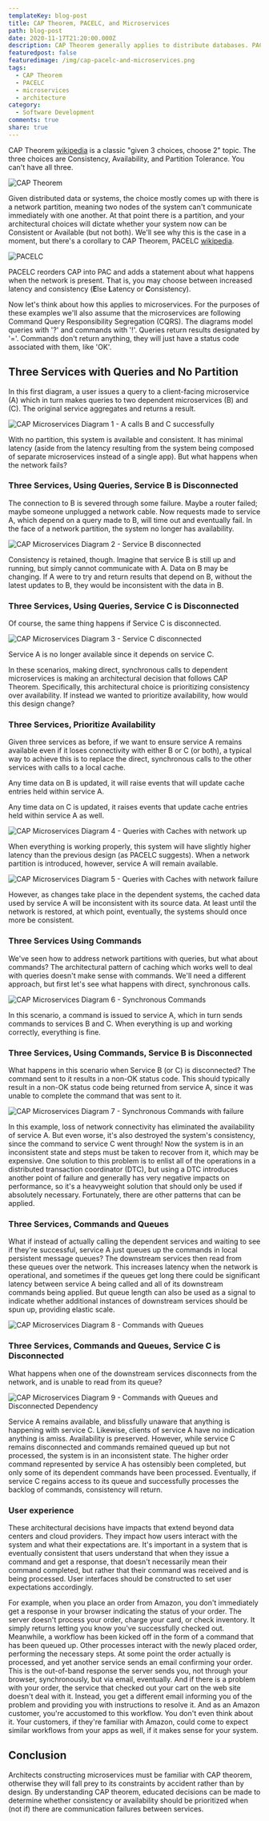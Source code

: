 ```yaml
---
templateKey: blog-post
title: CAP Theorem, PACELC, and Microservices
path: blog-post
date: 2020-11-17T21:20:00.000Z
description: CAP Theorem generally applies to distribute databases. PACELC builds on CAP and describes system behavior when no network partition exists. Both of these can be applied in the context of microservices.
featuredpost: false
featuredimage: /img/cap-pacelc-and-microservices.png
tags:
  - CAP Theorem
  - PACELC
  - microservices
  - architecture
category:
  - Software Development
comments: true
share: true
---
```


CAP Theorem [wikipedia](https://en.wikipedia.org/wiki/CAP_theorem) is a classic "given 3 choices, choose 2" topic. The three choices are Consistency, Availability, and Partition Tolerance. You can't have all three.

![CAP Theorem](/img/cap-theorem.png)

Given distributed data or systems, the choice mostly comes up with there is a network partition, meaning two nodes of the system can't communicate immediately with one another. At that point there is a partition, and your architectural choices will dictate whether your system now can be Consistent or Available (but not both). We'll see why this is the case in a moment, but there's a corollary to CAP Theorem, PACELC [wikipedia](https://en.wikipedia.org/wiki/PACELC_theorem).

![PACELC](img/pacelc.png)

PACELC reorders CAP into PAC and adds a statement about what happens when the network is present. That is, you may choose between increased latency and consistency (**E**lse **L**atency or **C**onsistency).

Now let's think about how this applies to microservices. For the purposes of these examples we'll also assume that the microservices are following Command Query Responsibility Segregation (CQRS). The diagrams model queries with '?' and commands with '!'. Queries return results designated by '='. Commands don't return anything, they will just have a status code associated with them, like 'OK'.

## Three Services with Queries and No Partition

In this first diagram, a user issues a query to a client-facing microservice (A) which in turn makes queries to two dependent microservices (B) and (C). The original service aggregates and returns a result.

![CAP Microservices Diagram 1 - A calls B and C successfully](img/cap-microservices-01.png)

With no partition, this system is available and consistent. It has minimal latency (aside from the latency resulting from the system being composed of separate microservices instead of a single app). But what happens when the network fails?

### Three Services, Using Queries, Service B is Disconnected

The connection to B is severed through some failure. Maybe a router failed; maybe someone unplugged a network cable. Now requests made to service A, which depend on a query made to B, will time out and eventually fail. In the face of a network partition, the system no longer has availability.

![CAP Microservices Diagram 2 - Service B disconnected](img/cap-microservices-02.png)

Consistency is retained, though. Imagine that service B is still up and running, but simply cannot communicate with A. Data on B may be changing. If A were to try and return results that depend on B, without the latest updates to B, they would be inconsistent with the data in B.

### Three Services, Using Queries, Service C is Disconnected

Of course, the same thing happens if Service C is disconnected.

![CAP Microservices Diagram 3 - Service C disconnected](img/cap-microservices-03.png)

Service A is no longer available since it depends on service C.

In these scenarios, making direct, synchronous calls to dependent microservices is making an architectural decision that follows CAP Theorem. Specifically, this architectural choice is prioritizing consistency over availability. If instead we wanted to prioritize availability, how would this design change?

### Three Services, Prioritize Availability

Given three services as before, if we want to ensure service A remains available even if it loses connectivity with either B or C (or both), a typical way to achieve this is to replace the direct, synchronous calls to the other services with calls to a local cache.

Any time data on B is updated, it will raise events that will update cache entries held within service A.

Any time data on C is updated, it raises events that update cache entries held within service A as well.

![CAP Microservices Diagram 4 - Queries with Caches with network up](img/cap-microservices-04.png)

When everything is working properly, this system will have slightly higher latency than the previous design (as PACELC suggests). When a network partition is introduced, however, service A will remain available.

![CAP Microservices Diagram 5 - Queries with Caches with network failure](img/cap-microservices-05.png)

However, as changes take place in the dependent systems, the cached data used by service A will be inconsistent with its source data. At least until the network is restored, at which point, eventually, the systems should once more be consistent.

### Three Services Using Commands

We've seen how to address network partitions with queries, but what about commands? The architectural pattern of caching which works well to deal with queries doesn't make sense with commands. We'll need a different approach, but first let's see what happens with direct, synchronous calls.

![CAP Microservices Diagram 6 - Synchronous Commands](img/cap-microservices-06.png)

In this scenario, a command is issued to service A, which in turn sends commands to services B and C. When everything is up and working correctly, everything is fine.

### Three Services, Using Commands, Service B is Disconnected

What happens in this scenario when Service B (or C) is disconnected? The command sent to it results in a non-OK status code. This should typically result in a non-OK status code being returned from service A, since it was unable to complete the command that was sent to it.

![CAP Microservices Diagram 7 - Synchronous Commands with failure](img/cap-microservices-07.png)

In this example, loss of network connectivity has eliminated the availability of service A. But even worse, it's also destroyed the system's consistency, since the command to service C went through! Now the system is in an inconsistent state and steps must be taken to recover from it, which may be expensive. One solution to this problem is to enlist all of the operations in a distributed transaction coordinator (DTC), but using a DTC introduces another point of failure and generally has very negative impacts on performance, so it's a heavyweight solution that should only be used if absolutely necessary. Fortunately, there are other patterns that can be applied.

### Three Services, Commands and Queues

What if instead of actually calling the dependent services and waiting to see if they're successful, service A just queues up the commands in local persistent message queues? The downstream services then read from these queues over the network. This increases latency when the network is operational, and sometimes if the queues get long there could be significant latency between service A being called and all of its downstream commands being applied. But queue length can also be used as a signal to indicate whether additional instances of downstream services should be spun up, providing elastic scale.

![CAP Microservices Diagram 8 - Commands with Queues](img/cap-microservices-08.png)

### Three Services, Commands and Queues, Service C is Disconnected

What happens when one of the downstream services disconnects from the network, and is unable to read from its queue?

![CAP Microservices Diagram 9 - Commands with Queues and Disconnected Dependency](img/cap-microservices-09.png)

Service A remains available, and blissfully unaware that anything is happening with service C. Likewise, clients of service A have no indication anything is amiss. Availability is preserved. However, while service C remains disconnected and commands remained queued up but not processed, the system is in an inconsistent state. The higher order command represented by service A has ostensibly been completed, but only some of its dependent commands have been processed. Eventually, if service C regains access to its queue and successfully processes the backlog of commands, consistency will return.

### User experience

These architectural decisions have impacts that extend beyond data centers and cloud providers. They impact how users interact with the system and what their expectations are. It's important in a system that is eventually consistent that users understand that when they issue a command and get a response, that doesn't necessarily mean their command completed, but rather that their command was received and is being processed. User interfaces should be constructed to set user expectations accordingly.

For example, when you place an order from Amazon, you don't immediately get a response in your browser indicating the status of your order. The server doesn't process your order, charge your card, or check inventory. It simply returns letting you know you've successfully checked out. Meanwhile, a workflow has been kicked off in the form of a command that has been queued up. Other processes interact with the newly placed order, performing the necessary steps. At some point the order actually is processed, and yet another service sends an email confirming your order. This is the out-of-band response the server sends you, not through your browser, synchronously, but via email, eventually. And if there is a problem with your order, the service that checked out your cart on the web site doesn't deal with it. Instead, you get a different email informing you of the problem and providing you with instructions to resolve it. And as an Amazon customer, you're accustomed to this workflow. You don't even think about it. Your customers, if they're familiar with Amazon, could come to expect similar workflows from your apps as well, if it makes sense for your system.

## Conclusion

Architects constructing microservices must be familiar with CAP theorem, otherwise they will fall prey to its constraints by accident rather than by design. By understanding CAP theorem, educated decisions can be made to determine whether consistency or availability should be prioritized when (not if) there are communication failures between services.
